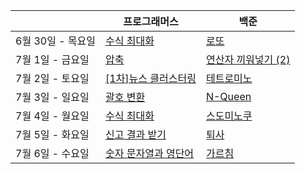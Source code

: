 |                   | 프로그래머스                                                 | 백준                                                         |
| ----------------- | ------------------------------------------------------------ | ------------------------------------------------------------ |
| 6월 30일 - 목요일 | [수식 최대화](https://programmers.co.kr/learn/courses/30/lessons/67257) | [로또](https://www.acmicpc.net/problem/6603)                 |
| 7월 1일 - 금요일  | [압축](https://programmers.co.kr/learn/courses/30/lessons/17684) | [연산자 끼워넣기 (2)](https://www.acmicpc.net/problem/15658) |
| 7월 2일 - 토요일  | [[1차]뉴스 클러스터링](https://programmers.co.kr/learn/courses/30/lessons/17677) | [테트로미노](https://www.acmicpc.net/problem/14500)          |
| 7월 3일 - 일요일  | [괄호 변환](https://programmers.co.kr/learn/courses/30/lessons/60058) | [N-Queen](https://www.acmicpc.net/problem/9663)              |
| 7월 4일 - 월요일  | [수식 최대화](https://programmers.co.kr/learn/courses/30/lessons/67257) | [스도미노쿠](https://www.acmicpc.net/problem/4574)           |
| 7월 5일 - 화요일  | [신고 결과 받기](https://programmers.co.kr/learn/courses/30/lessons/92334) | [퇴사](https://www.acmicpc.net/problem/14501)                |
| 7월 6일 - 수요일  | [숫자 문자열과 영단어](https://programmers.co.kr/learn/courses/30/lessons/81301) | [가르침](https://www.acmicpc.net/problem/1062)               |



